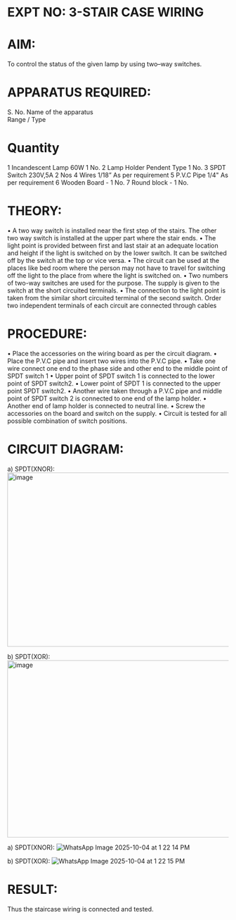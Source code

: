 
# EXPT NO: 3-STAIR CASE WIRING                     

 
# AIM:
 To control the status of the given lamp by using two–way switches. 
 
# APPARATUS REQUIRED:
S. No.
Name of the apparatus	
Range / Type	
# Quantity
1	Incandescent Lamp	60W	1 No.
2	Lamp Holder	Pendent Type	1 No.
3	SPDT Switch	230V,5A	2 Nos
4	Wires	1/18”	As per requirement
5	P.V.C Pipe	1/4"	As per requirement
6	Wooden Board	-	1 No.
7	Round block	-	1 No.



# THEORY:
•	A two way switch is installed near the first step of the stairs. The other two way switch is installed at the upper part where the stair ends.
•	The light point is provided between first and last stair at an adequate location and height if the light is switched on by the lower switch. It can be switched off by the switch at the top or vice versa.
•	The circuit can be used at the places like bed room where the person may  not  have  to  travel for switching off the light to the place from where the light is switched on.
•	Two  numbers  of  two-way  switches  are  used  for  the  purpose.  The supply is given to the switch at the short circuited terminals.
•	The  connection  to  the  light  point  is  taken  from  the  similar  short circuited  terminal  of  the   second  switch.   Order  two  independent terminals of each circuit are connected through  cables 
# PROCEDURE:
•  Place the accessories on the wiring board as per the circuit diagram.
•  Place the P.V.C pipe and insert two wires into the P.V.C pipe.
•	Take one wire connect one end to the phase side and other end to the middle point of SPDT switch 1
•  Upper point of SPDT switch 1 is connected to the lower point of SPDT
switch2.
•  Lower point of SPDT 1 is connected to the upper point SPDT switch2.
•	Another wire taken through a P.V.C pipe and middle point of SPDT switch 2 is connected to one end of the lamp holder.
•  Another end of lamp holder is connected to neutral line.
•  Screw the accessories on the board and switch on the supply.
•  Circuit is tested for all possible combination of switch positions.

# CIRCUIT DIAGRAM: 

a) SPDT(XNOR):
<img width="775" height="395" alt="image" src="https://github.com/user-attachments/assets/a7493e2b-2752-453d-846a-9d38f0a31278" />


b) SPDT(XOR):
<img width="798" height="402" alt="image" src="https://github.com/user-attachments/assets/1b40869c-979c-419f-be8e-8363f9eded2c" />


a) SPDT(XNOR):
![WhatsApp Image 2025-10-04 at 1 22 14 PM](https://github.com/user-attachments/assets/0e4add3c-b1f3-4093-8937-5a8a30a4e9f3)

b) SPDT(XOR):
![WhatsApp Image 2025-10-04 at 1 22 15 PM](https://github.com/user-attachments/assets/b7c006eb-d4c8-444c-8343-b761649c6f00)



# RESULT:
Thus the staircase wiring is connected and tested.
